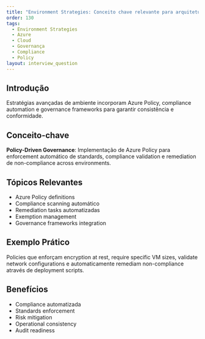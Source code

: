 ```yaml
---
title: "Environment Strategies: Conceito chave relevante para arquitetura no Azure"
order: 130
tags:
  - Environment Strategies
  - Azure
  - Cloud
  - Governança
  - Compliance
  - Policy
layout: interview_question
---
```


## Introdução

Estratégias avançadas de ambiente incorporam Azure Policy, compliance automation e governance frameworks para garantir consistência e conformidade.

## Conceito-chave

**Policy-Driven Governance**: Implementação de Azure Policy para enforcement automático de standards, compliance validation e remediation de non-compliance across environments.

## Tópicos Relevantes

- Azure Policy definitions
- Compliance scanning automático
- Remediation tasks automatizadas
- Exemption management
- Governance frameworks integration

## Exemplo Prático

Policies que enforçam encryption at rest, require specific VM sizes, validate network configurations e automaticamente remediam non-compliance através de deployment scripts.

## Benefícios

- Compliance automatizada
- Standards enforcement
- Risk mitigation
- Operational consistency
- Audit readiness
